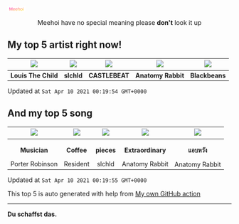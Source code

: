 [![Meehoi Logo](https://github.com/beam41/beam41/raw/master/mh.svg)](http://my.meehoi.me/)
<p align="center">Meehoi have no special meaning please <b>don't</b> look it up</p>

## My top 5 artist right now!
<!-- table start -->
|<img src="https://i.scdn.co/image/87af897f01efcfc75331e6ee812a9822e03b0881">|<img src="https://i.scdn.co/image/63cba7a180e58b0dae0c442083755dd6aa5bc715">|<img src="https://i.scdn.co/image/95e36577564d7cb661d52279ada3e01a326e1f8e">|<img src="https://i.scdn.co/image/80a2b66d164e0ebabeb4b5c1d0e3a3bbc4386afd">|<img src="https://i.scdn.co/image/45fd065d3a9694f17f3fc2ddbc8f54aa563055e6">|
| :---: | :---: | :---: | :---: | :---: |
|<b>Louis The Child</b>|<b>slchld</b>|<b>CASTLEBEAT</b>|<b>Anatomy Rabbit</b>|<b>Blackbeans</b>|

Updated at `Sat Apr 10 2021 00:19:54 GMT+0000`
<!-- table end -->

## And my top 5 song
<!-- table song start -->
|<img src="https://i.scdn.co/image/ab67616d00001e02644c3c62d813e39720e04ecd">|<img src="https://i.scdn.co/image/ab67616d00001e021629a20d58a261bb957d8464">|<img src="https://i.scdn.co/image/ab67616d00001e0212229daa26fd370bde9d590e">|<img src="https://i.scdn.co/image/ab67616d00001e02bfe7c97f869955c395da6673">|<img src="https://i.scdn.co/image/ab67616d00001e02108d67243d874e28b4cfd742">|
| :---: | :---: | :---: | :---: | :---: |
|<p><b>Musician</b></p> Porter Robinson|<p><b>Coffee</b></p> Resident|<p><b>pieces</b></p> slchld|<p><b>Extraordinary</b></p> Anatomy Rabbit|<p><b>แอบหวัง</b></p> Anatomy Rabbit|

Updated at `Sat Apr 10 2021 00:19:55 GMT+0000`
<!-- table song end -->

This top 5 is auto generated with help from [My own GitHub action](https://github.com/beam41/spotify-listening)

---

**Du schaffst das.**